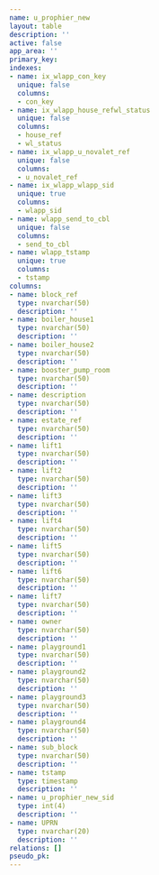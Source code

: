 ```yaml
---
name: u_prophier_new
layout: table
description: ''
active: false
app_area: ''
primary_key: 
indexes:
- name: ix_wlapp_con_key
  unique: false
  columns:
  - con_key
- name: ix_wlapp_house_refwl_status
  unique: false
  columns:
  - house_ref
  - wl_status
- name: ix_wlapp_u_novalet_ref
  unique: false
  columns:
  - u_novalet_ref
- name: ix_wlapp_wlapp_sid
  unique: true
  columns:
  - wlapp_sid
- name: wlapp_send_to_cbl
  unique: false
  columns:
  - send_to_cbl
- name: wlapp_tstamp
  unique: true
  columns:
  - tstamp
columns:
- name: block_ref
  type: nvarchar(50)
  description: ''
- name: boiler_house1
  type: nvarchar(50)
  description: ''
- name: boiler_house2
  type: nvarchar(50)
  description: ''
- name: booster_pump_room
  type: nvarchar(50)
  description: ''
- name: description
  type: nvarchar(50)
  description: ''
- name: estate_ref
  type: nvarchar(50)
  description: ''
- name: lift1
  type: nvarchar(50)
  description: ''
- name: lift2
  type: nvarchar(50)
  description: ''
- name: lift3
  type: nvarchar(50)
  description: ''
- name: lift4
  type: nvarchar(50)
  description: ''
- name: lift5
  type: nvarchar(50)
  description: ''
- name: lift6
  type: nvarchar(50)
  description: ''
- name: lift7
  type: nvarchar(50)
  description: ''
- name: owner
  type: nvarchar(50)
  description: ''
- name: playground1
  type: nvarchar(50)
  description: ''
- name: playground2
  type: nvarchar(50)
  description: ''
- name: playground3
  type: nvarchar(50)
  description: ''
- name: playground4
  type: nvarchar(50)
  description: ''
- name: sub_block
  type: nvarchar(50)
  description: ''
- name: tstamp
  type: timestamp
  description: ''
- name: u_prophier_new_sid
  type: int(4)
  description: ''
- name: UPRN
  type: nvarchar(20)
  description: ''
relations: []
pseudo_pk: 
---
```


